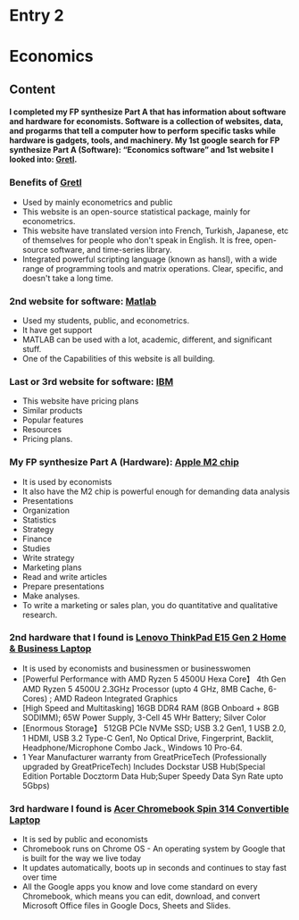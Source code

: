# Entry 2
# Economics

## Content

#### I completed my FP synthesize Part A that has information about software and hardware for economists. Software is a collection of websites, data, and progarms that tell a computer how to perform specific tasks while hardware is gadgets, tools, and machinery. My 1st google search for FP synthesize Part A (Software): “Economics software” and 1st website I looked into: [Gretl](https://gretl.sourceforge.net/). 

### Benefits of [Gretl](https://gretl.sourceforge.net/)
* Used by mainly econometrics and public
* This website is an open-source statistical package, mainly for econometrics.
* This website have translated version into French, Turkish, Japanese, etc of themselves for people who don't speak in English. It is free, open-source software, and time-series library.
* Integrated powerful scripting language (known as hansl), with a wide range of programming tools and matrix operations. Clear, specific, and doesn't take a long time. 

### 2nd website for software: [Matlab](https://www.mathworks.com/products/matlab.html)
* Used my students, public, and econometrics. 
* It have get support
* MATLAB can be used with a lot, academic, different, and significant stuff.
* One of the Capabilities of this website is all building.

### Last or 3rd website for software: [IBM](https://www.ibm.com/downloads/cas/XBZ7DOJM) 
* This website have pricing plans
* Similar products
* Popular features
* Resources
* Pricing plans.

### My FP synthesize Part A (Hardware): [Apple M2 chip](https://encrypted-tbn0.gstatic.com/images?q=tbn:ANd9GcTaIyectOULM1gbVwQHqXN7Q5QzveLXssz5lSkL7nQVA&s)
* It is used by economists
* It also have the M2 chip is powerful enough for demanding data analysis
* Presentations
* Organization
* Statistics
* Strategy
* Finance
* Studies
* Write strategy
* Marketing plans
* Read and write articles
* Prepare presentations
* Make analyses.
* To write a marketing or sales plan, you do quantitative and qualitative research.

### 2nd hardware that I found is [Lenovo ThinkPad E15 Gen 2 Home & Business Laptop](https://m.media-amazon.com/images/I/71hwpV5oXsL._AC_UF894,1000_QL80_.jpg)
* It is used by economists and businessmen or businesswomen
* [Powerful Performance with AMD Ryzen 5 4500U Hexa Core】 4th Gen AMD Ryzen 5 4500U 2.3GHz Processor (upto 4 GHz, 8MB Cache, 6-Cores) ; AMD Radeon Integrated Graphics
* [High Speed and Multitasking] 16GB DDR4 RAM (8GB Onboard + 8GB SODIMM); 65W Power Supply, 3-Cell 45 WHr Battery; Silver Color
* [Enormous Storage】 512GB PCIe NVMe SSD; USB 3.2 Gen1, 1 USB 2.0, 1 HDMI, USB 3.2 Type-C Gen1, No Optical Drive, Fingerprint, Backlit, Headphone/Microphone Combo Jack., Windows 10 Pro-64.
* 1 Year Manufacturer warranty from GreatPriceTech (Professionally upgraded by GreatPriceTech) Includes Dockstar USB Hub(Special Edition Portable Docztorm Data Hub;Super Speedy Data Syn Rate upto 5Gbps)

### 3rd hardware I found is [Acer Chromebook Spin 314 Convertible Laptop](https://m.media-amazon.com/images/I/51soQu6K+FL.jpg) 
* It is sed by public and economists
* Chromebook runs on Chrome OS - An operating system by Google that is built for the way we live today
* It updates automatically, boots up in seconds and continues to stay fast over time
*  All the Google apps you know and love come standard on every Chromebook, which means you can edit, download, and convert Microsoft Office files in Google Docs, Sheets and Slides.

## 




